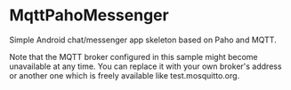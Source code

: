 # MqttPahoMessenger
Simple Android chat/messenger app skeleton based on Paho and MQTT.

Note that the MQTT broker configured in this sample might become unavailable at any time.
You can replace it with your own broker's address or another one which is freely available like test.mosquitto.org.

